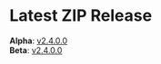 # Latest ZIP Release
**Alpha**: [v2.4.0.0](https://github.com/phw198/OutlookGoogleCalendarSync/releases/latest)  
**Beta**: [v2.4.0.0](https://github.com/phw198/OutlookGoogleCalendarSync/releases/tag/v2.4.0-beta)
